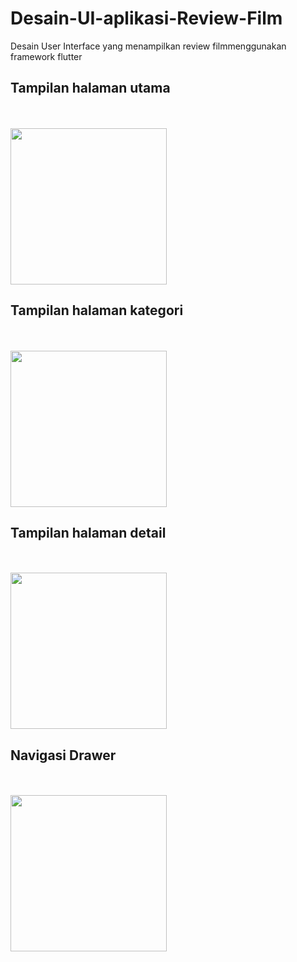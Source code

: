 # D e s a i n - U I - a p l i k a s i - R e v i e w - F i l m 
Desain User Interface yang menampilkan review film menggunakan framework flutter<br>

## Tampilan halaman utama
<br><br><img src="[https://github.com/Arvin-AM/Desain-UI-aplikasi-Review-Film/edit/main/Dokumentasi/Utama.png](https://github.com/Arvin-AM/Desain-UI-aplikasi-Review-Film/blob/main/Dokumentasi/Utama.png)" width="250"/><br>

## Tampilan halaman kategori
<br><br><img src="https://github.com/Arvin-AM/Desain-UI-aplikasi-Review-Film/edit/main/" width="250"/><br>

## Tampilan halaman detail
<br><br><img src="https://github.com/Arvin-AM/Desain-UI-aplikasi-Review-Film/edit/main/" width="250"/><br>

## Navigasi Drawer
<br><br><img src="https://github.com/Arvin-AM/Desain-UI-aplikasi-Review-Film/edit/main/" width="250"/><br>

